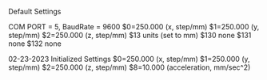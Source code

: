 Default Settings

COM PORT = 5, BaudRate = 9600
$0=250.000 (x, step/mm)
$1=250.000 (y, step/mm)
$2=250.000 (z, step/mm)
$13 units (set to mm)
$130 none
$131 none
$132 none


02-23-2023 Initialized Settings
$0=250.000 (x, step/mm)
$1=250.000 (y, step/mm)
$2=250.000 (z, step/mm)
$8=10.000 (acceleration, mm/sec^2)
